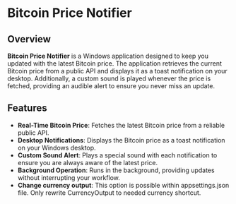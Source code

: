 # Bitcoin Price Notifier

## Overview

**Bitcoin Price Notifier** is a Windows application designed to keep you updated with the latest Bitcoin price. The application retrieves the current Bitcoin price from a public API and displays it as a toast notification on your desktop. Additionally, a custom sound is played whenever the price is fetched, providing an audible alert to ensure you never miss an update.

## Features

- **Real-Time Bitcoin Price**: Fetches the latest Bitcoin price from a reliable public API.
- **Desktop Notifications**: Displays the Bitcoin price as a toast notification on your Windows desktop.
- **Custom Sound Alert**: Plays a special sound with each notification to ensure you are always aware of the latest price.
- **Background Operation**: Runs in the background, providing updates without interrupting your workflow.
- **Change currency output**: This option is possible within appsettings.json file. Only rewrite CurrencyOutput to needed currency shortcut.
